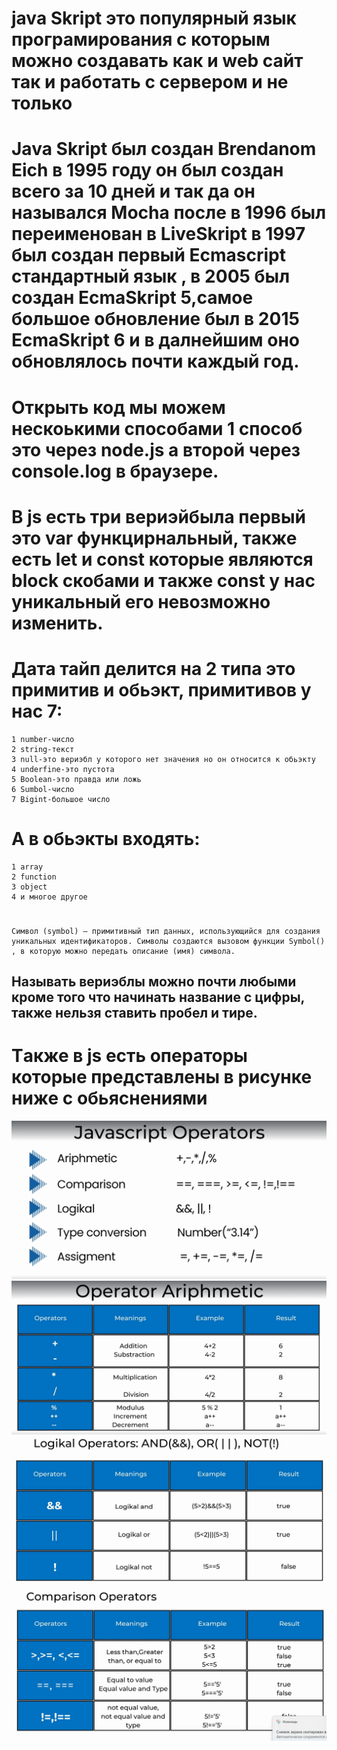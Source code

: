 #
# java Skript это популярный язык програмирования с которым можно создавать как и web сайт так и работать с сервером и не только
###
# Java Skript был создан Brendanom Eich в 1995 году он был создан всего за 10 дней и так да он назывался Mocha после в 1996 был переименован в LiveSkript в 1997 был создан первый Ecmascript  стандартный язык , в 2005 был создан EcmaSkript 5,самое большое обновление был в 2015 EcmaSkript 6 и в далнейшим оно обновлялось почти каждый год.
# Oткрыть код мы можем нескоькими способами 1 способ это через node.js а второй через console.log в браузере.
# В js есть три вериэйбыла первый это var функцирнальный, также есть let и const которые являются block скобами и также const у нас уникальный его невозможно изменить.
# Дата тайп делится на 2 типа это примитив и обьэкт, примитивов у нас 7:
    1 number-число
    2 string-текст
    3 null-это вериэбл у которого нет значения но он относится к обьэкту
    4 underfine-это пустота
    5 Boolean-это правда или ложь
    6 Sumbol-число
    7 Bigint-большое число
# А в обьэкты входять:
    1 array
    2 function
    3 object
    4 и многое другое
#
    Символ (symbol) – примитивный тип данных, использующийся для создания уникальных идентификаторов. Символы создаются вызовом функции Symbol() , в которую можно передать описание (имя) символа.

## Hазывать вериэблы можно почти любыми кроме того что начинать название с цифры, также нельзя ставить пробел и тире.

# Tакже в js есть операторы которые представлены в рисунке ниже с обьяснениями
![](./Снимок%20экрана%202024-12-05%20223452.png)
![](./Снимок%20экрана%202024-12-05%20223846.png)
![](./Снимок%20экрана%202024-12-05%20223853.png)
![](./Снимок%20экрана%202024-12-05%20223900.png)

# 